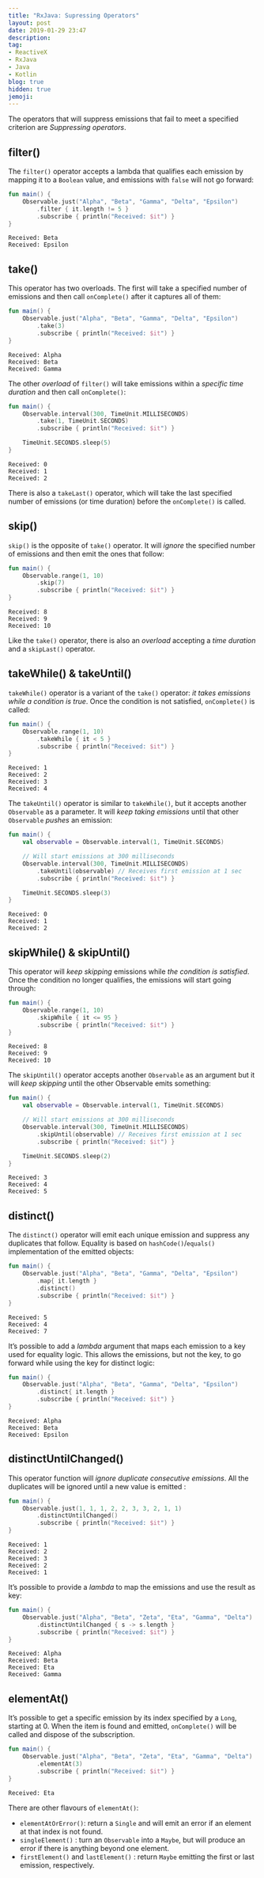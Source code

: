 ```yaml
---
title: "RxJava: Supressing Operators"
layout: post
date: 2019-01-29 23:47
description:
tag:
- ReactiveX
- RxJava
- Java
- Kotlin
blog: true
hidden: true
jemoji:
---
```


The operators that will suppress emissions that fail to meet a specified criterion are _Suppressing operators_.

## filter()
The `filter()` operator accepts a lambda that qualifies each emission by mapping it to a `Boolean` value, and emissions with `false` will not go forward:
```kotlin
fun main() {
    Observable.just("Alpha", "Beta", "Gamma", "Delta", "Epsilon")
        .filter { it.length != 5 }
        .subscribe { println("Received: $it") }
}
```
```
Received: Beta
Received: Epsilon
```

## take()
This operator has two overloads. The first will take a specified number of emissions and then call `onComplete()` after it captures all of them:
```kotlin
fun main() {
    Observable.just("Alpha", "Beta", "Gamma", "Delta", "Epsilon")
        .take(3)
        .subscribe { println("Received: $it") }
}
```
```
Received: Alpha
Received: Beta
Received: Gamma
```

The other _overload_ of `filter()` will take emissions within a _specific time duration_ and then call `onComplete()`:
```kotlin
fun main() {
    Observable.interval(300, TimeUnit.MILLISECONDS)
        .take(1, TimeUnit.SECONDS)
        .subscribe { println("Received: $it") }

    TimeUnit.SECONDS.sleep(5)
}
```
```
Received: 0
Received: 1
Received: 2
```

There is also a `takeLast()` operator, which will take the last specified number of emissions (or time duration) before the `onComplete()` is called.

## skip()
`skip()` is the opposite of `take()` operator. It will _ignore_ the specified number of emissions and then emit the ones that follow:
```kotlin
fun main() {
    Observable.range(1, 10)
        .skip(7)
        .subscribe { println("Received: $it") }
}
```
```
Received: 8
Received: 9
Received: 10
```
Like the `take()` operator, there is also an _overload_ accepting a _time duration_ and a `skipLast()` operator.

## takeWhile() & takeUntil()
`takeWhile()` operator is a variant of the `take()` operator: _it takes emissions while a condition is true_. Once the condition is not satisfied, `onComplete()` is called:
```kotlin
fun main() {
    Observable.range(1, 10)
        .takeWhile { it < 5 }
        .subscribe { println("Received: $it") }
}
```
```
Received: 1
Received: 2
Received: 3
Received: 4
```

The `takeUntil()` operator is similar to `takeWhile()`, but it accepts another `Observable` as a parameter. It will _keep taking emissions_ until that other `Observable` _pushes_ an emission:
```kotlin
fun main() {
    val observable = Observable.interval(1, TimeUnit.SECONDS)

    // Will start emissions at 300 milliseconds
    Observable.interval(300, TimeUnit.MILLISECONDS)
        .takeUntil(observable) // Receives first emission at 1 sec
        .subscribe { println("Received: $it") }

    TimeUnit.SECONDS.sleep(3)
}
```
```
Received: 0
Received: 1
Received: 2
```

## skipWhile() & skipUntil()
This operator will _keep skipping_ emissions while _the condition is satisfied_. Once the condition no longer qualifies, the emissions will start going through:
```kotlin
fun main() {
    Observable.range(1, 10)
        .skipWhile { it <= 95 }
        .subscribe { println("Received: $it") }
}
```
```
Received: 8
Received: 9
Received: 10
```

The `skipUntil()` operator accepts another `Observable` as an argument but it will _keep skipping_ until the other Observable emits something:
```kotlin
fun main() {
    val observable = Observable.interval(1, TimeUnit.SECONDS)

    // Will start emissions at 300 milliseconds
    Observable.interval(300, TimeUnit.MILLISECONDS)
        .skipUntil(observable) // Receives first emission at 1 sec
        .subscribe { println("Received: $it") }

    TimeUnit.SECONDS.sleep(2)
}
```
```
Received: 3
Received: 4
Received: 5
```

## distinct()
The `distinct()` operator will emit each unique emission and suppress any duplicates that follow. Equality is based on `hashCode()`/`equals()` implementation of the emitted objects:
```kotlin
fun main() {
    Observable.just("Alpha", "Beta", "Gamma", "Delta", "Epsilon")
        .map{ it.length }
        .distinct()
        .subscribe { println("Received: $it") }
}
```
```
Received: 5
Received: 4
Received: 7
```

It’s possible to add a _lambda_ argument that maps each emission to a key used for equality logic. This allows the emissions, but not the key, to go forward while using the key for distinct logic:
```kotlin
fun main() {
    Observable.just("Alpha", "Beta", "Gamma", "Delta", "Epsilon")
        .distinct{ it.length }
        .subscribe { println("Received: $it") }
}
```
```
Received: Alpha
Received: Beta
Received: Epsilon
```

## distinctUntilChanged()
This operator function will _ignore duplicate consecutive emissions_. All the duplicates will be ignored until a new value is emitted : 

```kotlin
fun main() {
    Observable.just(1, 1, 1, 2, 2, 3, 3, 2, 1, 1)
        .distinctUntilChanged()
        .subscribe { println("Received: $it") }
}
```
```
Received: 1
Received: 2
Received: 3
Received: 2
Received: 1
```

It’s possible to provide a _lambda_ to map the emissions and use the result as key:
```kotlin
fun main() {
    Observable.just("Alpha", "Beta", "Zeta", "Eta", "Gamma", "Delta")
        .distinctUntilChanged { s -> s.length }
        .subscribe { println("Received: $it") }
}
```
```
Received: Alpha
Received: Beta
Received: Eta
Received: Gamma
```

## elementAt()
It’s possible to get a specific emission by its index specified by a `Long`, starting at 0. When the item is found and emitted, `onComplete()` will be called and dispose of the subscription. 
```kotlin
fun main() {
    Observable.just("Alpha", "Beta", "Zeta", "Eta", "Gamma", "Delta")
        .elementAt(3)
        .subscribe { println("Received: $it") }
}
```
```
Received: Eta
```

There are other flavours of `elementAt()`:
* `elementAtOrError()`: return a `Single` and will emit an error if an element at that index is not found.
*  `singleElement()` : turn an `Observable` into a `Maybe`, but will produce an error if there is anything beyond one element.
* `firstElement()` and `lastElement()` : return `Maybe` emitting the first or last emission, respectively.
